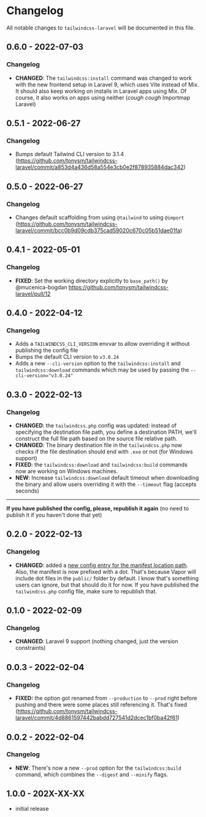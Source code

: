 # Changelog

All notable changes to `tailwindcss-laravel` will be documented in this file.

## 0.6.0 - 2022-07-03

### Changelog

- **CHANGED**: The `tailwindcss:install` command was changed to work with the new frontend setup in Laravel 9, which uses Vite instead of Mix. It should also keep working on installs in Laravel apps using Mix. Of course, it also works on apps using neither (**cough* *cough** Importmap Laravel)

## 0.5.1 - 2022-06-27

### Changelog

- Bumps default Tailwind CLI version to 3.1.4 (https://github.com/tonysm/tailwindcss-laravel/commit/a853d4a436d58a554e3cb0e2f878935884dac342)

## 0.5.0 - 2022-06-27

### Changelog

- Changes default scaffolding from using `@tailwind` to using `@import` (https://github.com/tonysm/tailwindcss-laravel/commit/bcc0b9d09cdb375cad59020c670c05b51dae01fa)

## 0.4.1 - 2022-05-01

### Changelog

- **FIXED**: Set the working directory explicitly to `base_path()` by @mucenica-bogdan https://github.com/tonysm/tailwindcss-laravel/pull/12

## 0.4.0 - 2022-04-12

### Changelog

- Adds a `TAILWINDCSS_CLI_VERSION` envvar to allow overriding it without publishing the config file
- Bumps the default CLI version to `v3.0.24`
- Adds a new `--cli-version` option to the `tailwindcss:install` and `tailwindcss:download` commands which may be used by passing the `--cli-version="v3.0.24"`

## 0.3.0 - 2022-02-13

### Changelog

- **CHANGED**: the `tailwindcss.php` config was updated: instead of specifying the destination file path, you define a destination PATH, we'll construct the full file path based on the source file relative path.
- **CHANGED**: The binary destination file in the `tailwindcss.php` now checks if the file destination should end with `.exe` or not (for Windows support)
- **FIXED**: the `tailwindcss:download` and `tailwindcss:build` commands now are working on Windows machines.
- **NEW**: Increase `tailwindcss:download` default timeout when downloading the binary and allow users overriding it with the `--timeout` flag (accepts seconds)


---

**If you have published the config, please, republish it again** (no need to publish it if you haven't done that yet)

## 0.2.0 - 2022-02-13

### Changelog

- **CHANGED**: added a [new config entry for the manifest location path](https://github.com/tonysm/tailwindcss-laravel/blob/main/config/tailwindcss.php#L17). Also, the manifest is now prefixed with a dot. That's because Vapor will include dot files in the `public/` folder by default. I know that's something users can ignore, but that should do it for now. If you have published the `tailwindcss.php` config file, make sure to republish that.

## 0.1.0 - 2022-02-09

### Changelog

- **CHANGED**: Laravel 9 support (nothing changed, just the version constraints)

## 0.0.3 - 2022-02-04

### Changelog

- **FIXED:** the option got renamed from `--production` to `--prod` right before pushing and there were some places still referencing it. That's fixed (https://github.com/tonysm/tailwindcss-laravel/commit/4d8861597442babdd727541d2dcec1bf0ba42f61)

## 0.0.2 - 2022-02-04

### Changelog

- **NEW**: There's now a new `--prod` option for the `tailwindcss:build` command, which combines the `--digest` and `--minify` flags.

## 1.0.0 - 202X-XX-XX

- initial release
